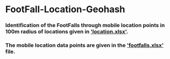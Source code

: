 # FootFall-Location-Geohash
### Identification of the FootFalls through mobile location points in 100m radius of locations given in ['location.xlsx'](https://github.com/piyushkumar08/FootFall-Location-Geohash/blob/main/location.xlsx). 
### The mobile location data points are given in the ['footfalls.xlsx'](https://github.com/piyushkumar08/FootFall-Location-Geohash/blob/main/footfalls.xlsx) file.

